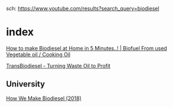 sch: https://www.youtube.com/results?search_query=biodiesel

# index
[How to make Biodiesel at Home in 5 Minutes..! | Biofuel From used Vegetable oil / Cooking Oil](https://youtu.be/4QEWsWAsRK8)

[TransBiodiesel - Turning Waste Oil to Profit](https://youtu.be/4CILkOwUWts)

## University
[How We Make Biodiesel (2018)](https://youtu.be/zj6fDDQrl3w)
